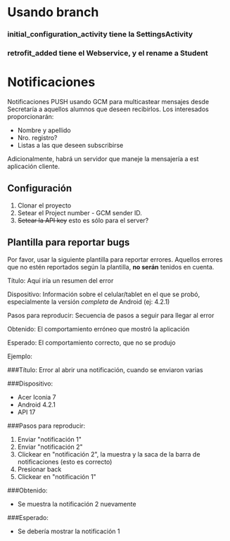 Usando branch 
============================================

### initial_configuration_activity tiene la SettingsActivity

### retrofit_added tiene el Webservice, y el rename a Student

Notificaciones
==============

Notificaciones PUSH usando GCM para multicastear mensajes desde Secretaría a aquellos alumnos que deseen recibirlos. Los interesados proporcionarán:

-   Nombre y apellido
-   Nro. registro?
-   Listas a las que deseen subscribirse

Adicionalmente, habrá un servidor que maneje la mensajería a est aplicación cliente.

Configuración
-------------

1. Clonar el proyecto
2. Setear el Project number - GCM sender ID.
3. ~~Setear la API key~~ esto es sólo para el server?

Plantilla para reportar bugs
----------------------------

Por favor, usar la siguiente plantilla para reportar errores. Aquellos errores que no estén reportados según la plantilla, **no serán** tenidos en cuenta.

Título: Aquí iría un resumen del error

Dispositivo: Información sobre el celular/tablet en el que se probó, especialmente la versión *completa* de Android (ej: 4.2.1)

Pasos para reproducir: Secuencia de pasos a seguir para llegar al error

Obtenido: El comportamiento erróneo que mostró la aplicación

Esperado: El comportamiento correcto, que no se produjo

Ejemplo:

###Título:
Error al abrir una notificación, cuando se enviaron varias

###Dispositivo: 

- Acer Iconia 7
- Android 4.2.1 
- API 17

###Pasos para reproducir:

1. Enviar "notificación 1"
2. Enviar "notificación 2"
3. Clickear en "notificación 2", la muestra y la saca de la barra de notificaciones (esto es correcto)
4. Presionar back
5. Clickear en "notificación 1"

###Obtenido:

- Se muestra la notificación 2 nuevamente

###Esperado:

- Se debería mostrar la notificación 1
